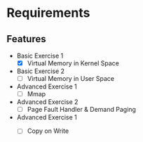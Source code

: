 # Requirements

## Features

- Basic Exercise 1
    - [x] Virtual Memory in Kernel Space
- Basic Exercise 2 
    - [ ] Virtual Memory in User Space
- Advanced Exercise 1 
    - [ ] Mmap 
- Advanced Exercise 2
    - [ ] Page Fault Handler & Demand Paging
- Advanced Exercise 1 
    - [ ] Copy on Write 




